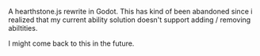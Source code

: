 A hearthstone.js rewrite in Godot. This has kind of been abandoned since i realized that my current ability solution doesn't support adding / removing abiltities.

I might come back to this in the future.
